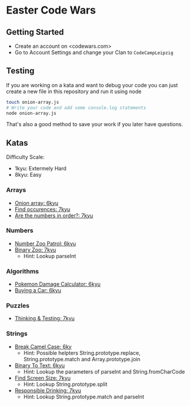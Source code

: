 # Easter Code Wars

## Getting Started

- Create an account on <codewars.com>
- Go to Account Settings and change your Clan to `CodeCampLeipzig`

## Testing

If you are working on a kata and want to debug your code you can just create a new file in this repository and run it using node

```bash
touch onion-array.js
# Write your code and add some console.log statements
node onion-array.js
```

That's also a good method to save your work if you later have questions.

## Katas

Difficulty Scale:

- 1kyu: Extermely Hard
- 8kyu: Easy

### Arrays

- [Onion array: 6kyu](https://www.codewars.com/kata/59b2883c5e2308b54d000013)
- [Find occurences: 7kyu](https://www.codewars.com/kata/59a9919107157a45220000e1)
- [Are the numbers in order?: 7kyu](https://www.codewars.com/kata/56b7f2f3f18876033f000307)

### Numbers

- [Number Zoo Patrol: 6kyu](https://www.codewars.com/kata/5276c18121e20900c0000235)
- [Binary Zoo: 7kyu](https://www.codewars.com/kata/5a1d91698ba9145199000141)
  - Hint: Lookup parseInt

### Algorithms

- [Pokemon Damage Calculator: 6kyu](https://www.codewars.com/kata/536e9a7973130a06eb000e9f)
- [Buying a Car: 6kyu](https://www.codewars.com/kata/554a44516729e4d80b000012)

### Puzzles

- [Thinking & Testing: 7kyu](https://www.codewars.com/kata/56d931ecc443d475d5000003)

### Strings

- [Break Camel Case: 6ky](https://www.codewars.com/kata/5208f99aee097e6552000148/train/javascript)
  - Hint: Possible helpters String.prototype.replace, String.prototype.match and Array.prototype.join
- [Binary To Text: 6kyu](https://www.codewars.com/kata/5583d268479559400d000064)
  - Hint: Lookup the parameters of parseInt and String.fromCharCode
- [Find Screen Size: 7kyu](https://www.codewars.com/kata/5bbd279c8f8bbd5ee500000f)
  - Hint: Lookup String.prototype.split
- [Responsible Drinking: 7kyu](https://www.codewars.com/kata/5aee86c5783bb432cd000018)
  - Hint: Lookup String.prototype.match and parseInt
